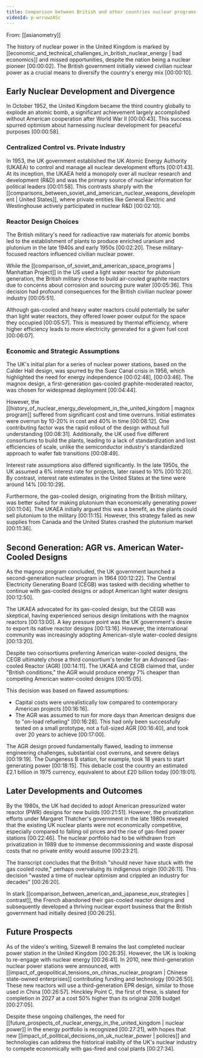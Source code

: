 ```yaml
---
title: Comparison between British and other countries nuclear programs
videoId: p-wrruwzASc
---
```


From: [[asianometry]] <br/> 

The history of nuclear power in the United Kingdom is marked by [[economic_and_technical_challenges_in_british_nuclear_energy | bad economics]] and missed opportunities, despite the nation being a nuclear pioneer <a class="yt-timestamp" data-t="00:00:02">[00:00:02]</a>. The British government initially viewed civilian nuclear power as a crucial means to diversify the country's energy mix <a class="yt-timestamp" data-t="00:00:10">[00:00:10]</a>.

## Early Nuclear Development and Divergence

In October 1952, the United Kingdom became the third country globally to explode an atomic bomb, a significant achievement largely accomplished without American cooperation after World War II <a class="yt-timestamp" data-t="00:00:43">[00:00:43]</a>. This success spurred optimism about harnessing nuclear development for peaceful purposes <a class="yt-timestamp" data-t="00:00:58">[00:00:58]</a>.

### Centralized Control vs. Private Industry

In 1953, the UK government established the UK Atomic Energy Authority (UKAEA) to control and manage all nuclear development efforts <a class="yt-timestamp" data-t="00:01:43">[00:01:43]</a>. At its inception, the UKAEA held a monopoly over all nuclear research and development (R&D) and was the primary source of nuclear information for political leaders <a class="yt-timestamp" data-t="00:01:58">[00:01:58]</a>. This contrasts sharply with the [[comparisons_between_soviet_and_american_nuclear_weapons_development | United States]], where private entities like General Electric and Westinghouse actively participated in nuclear R&D <a class="yt-timestamp" data-t="00:02:10">[00:02:10]</a>.

### Reactor Design Choices

The British military's need for radioactive raw materials for atomic bombs led to the establishment of plants to produce enriched uranium and plutonium in the late 1940s and early 1950s <a class="yt-timestamp" data-t="00:02:20">[00:02:20]</a>. These military-focused reactors influenced civilian nuclear power.

While the [[comparison_of_soviet_and_american_space_programs | Manhattan Project]] in the US used a light water reactor for plutonium generation, the British military chose to build air-cooled graphite reactors due to concerns about corrosion and sourcing pure water <a class="yt-timestamp" data-t="00:05:36">[00:05:36]</a>. This decision had profound consequences for the British civilian nuclear power industry <a class="yt-timestamp" data-t="00:05:51">[00:05:51]</a>.

Although gas-cooled and heavy water reactors could potentially be safer than light water reactors, they offered lower power output for the space they occupied <a class="yt-timestamp" data-t="00:05:57">[00:05:57]</a>. This is measured by thermal efficiency, where higher efficiency leads to more electricity generated for a given fuel cost <a class="yt-timestamp" data-t="00:06:07">[00:06:07]</a>.

### Economic and Strategic Assumptions

The UK's initial plan for a series of nuclear power stations, based on the Calder Hall design, was spurred by the Suez Canal crisis in 1956, which highlighted the need for energy independence <a class="yt-timestamp" data-t="00:02:48">[00:02:48]</a>, <a class="yt-timestamp" data-t="00:03:46">[00:03:46]</a>. The magnox design, a first-generation gas-cooled graphite-moderated reactor, was chosen for widespread deployment <a class="yt-timestamp" data-t="00:04:44">[00:04:44]</a>.

However, the [[history_of_nuclear_energy_development_in_the_united_kingdom | magnox program]] suffered from significant cost and time overruns. Initial estimates were overrun by 10-20% in cost and 40% in time <a class="yt-timestamp" data-t="00:08:12">[00:08:12]</a>. One contributing factor was the rapid rollout of the design without full understanding <a class="yt-timestamp" data-t="00:08:31">[00:08:31]</a>. Additionally, the UK used five different consortiums to build the plants, leading to a lack of standardization and lost efficiencies of scale, unlike the semiconductor industry's standardized approach to wafer fab transitions <a class="yt-timestamp" data-t="00:08:49">[00:08:49]</a>.

Interest rate assumptions also differed significantly. In the late 1950s, the UK assumed a 6% interest rate for projects, later raised to 10% <a class="yt-timestamp" data-t="00:10:20">[00:10:20]</a>. By contrast, interest rate estimates in the United States at the time were around 14% <a class="yt-timestamp" data-t="00:10:29">[00:10:29]</a>.

Furthermore, the gas-cooled design, originating from the British military, was better suited for making plutonium than economically generating power <a class="yt-timestamp" data-t="00:11:04">[00:11:04]</a>. The UKAEA initially argued this was a benefit, as the plants could sell plutonium to the military <a class="yt-timestamp" data-t="00:11:15">[00:11:15]</a>. However, this strategy failed as new supplies from Canada and the United States crashed the plutonium market <a class="yt-timestamp" data-t="00:11:36">[00:11:36]</a>.

## Second Generation: AGR vs. American Water-Cooled Designs

As the magnox program concluded, the UK government launched a second-generation nuclear program in 1964 <a class="yt-timestamp" data-t="00:12:22">[00:12:22]</a>. The Central Electricity Generating Board (CEGB) was tasked with deciding whether to continue with gas-cooled designs or adopt American light water designs <a class="yt-timestamp" data-t="00:12:50">[00:12:50]</a>.

The UKAEA advocated for its gas-cooled design, but the CEGB was skeptical, having experienced serious design limitations with the magnox reactors <a class="yt-timestamp" data-t="00:13:00">[00:13:00]</a>. A key pressure point was the UK government's desire to export its native reactor designs <a class="yt-timestamp" data-t="00:13:16">[00:13:16]</a>. However, the international community was increasingly adopting American-style water-cooled designs <a class="yt-timestamp" data-t="00:13:20">[00:13:20]</a>.

Despite two consortiums preferring American water-cooled designs, the CEGB ultimately chose a third consortium's tender for an Advanced Gas-cooled Reactor (AGR) <a class="yt-timestamp" data-t="00:14:11">[00:14:11]</a>. The UKAEA and CEGB claimed that, under "British conditions," the AGR would produce energy 7% cheaper than competing American water-cooled designs <a class="yt-timestamp" data-t="00:15:05">[00:15:05]</a>.

This decision was based on flawed assumptions:
*   Capital costs were unrealistically low compared to contemporary American projects <a class="yt-timestamp" data-t="00:16:16">[00:16:16]</a>.
*   The AGR was assumed to run for more days than American designs due to "on-load refueling" <a class="yt-timestamp" data-t="00:16:28">[00:16:28]</a>. This had only been successfully tested on a small prototype, not a full-sized AGR <a class="yt-timestamp" data-t="00:16:40">[00:16:40]</a>, and took over 20 years to achieve <a class="yt-timestamp" data-t="00:17:00">[00:17:00]</a>.

The AGR design proved fundamentally flawed, leading to immense engineering challenges, substantial cost overruns, and severe delays <a class="yt-timestamp" data-t="00:19:19">[00:19:19]</a>. The Dungeness B station, for example, took 18 years to start generating power <a class="yt-timestamp" data-t="00:18:15">[00:18:15]</a>. This debacle cost the country an estimated £2.1 billion in 1975 currency, equivalent to about £20 billion today <a class="yt-timestamp" data-t="00:19:01">[00:19:01]</a>.

## Later Developments and Outcomes

By the 1980s, the UK had decided to adopt American pressurized water reactor (PWR) designs for new builds <a class="yt-timestamp" data-t="00:21:51">[00:21:51]</a>. However, the privatization efforts under Margaret Thatcher's government in the late 1980s revealed that the existing UK nuclear plants were not economically competitive, especially compared to falling oil prices and the rise of gas-fired power stations <a class="yt-timestamp" data-t="00:22:46">[00:22:46]</a>. The nuclear portfolio had to be withdrawn from privatization in 1989 due to immense decommissioning and waste disposal costs that no private entity would assume <a class="yt-timestamp" data-t="00:23:21">[00:23:21]</a>.

The transcript concludes that the British "should never have stuck with the gas cooled route," perhaps overvaluing its indigenous origin <a class="yt-timestamp" data-t="00:26:11">[00:26:11]</a>. This decision "wasted a time of nuclear optimism and crippled an industry for decades" <a class="yt-timestamp" data-t="00:26:20">[00:26:20]</a>.

In stark [[comparison_between_american_and_japanese_euv_strategies | contrast]], the French abandoned their gas-cooled reactor designs and subsequently developed a thriving nuclear export business that the British government had initially desired <a class="yt-timestamp" data-t="00:26:25">[00:26:25]</a>.

## Future Prospects

As of the video's writing, Sizewell B remains the last completed nuclear power station in the United Kingdom <a class="yt-timestamp" data-t="00:26:35">[00:26:35]</a>. However, the UK is looking to re-engage with nuclear energy <a class="yt-timestamp" data-t="00:26:41">[00:26:41]</a>. In 2010, new third-generation nuclear power stations were announced, with [[impact_of_geopolitical_tensions_on_chinas_nuclear_program | Chinese state-owned enterprises]] contributing funding and technology <a class="yt-timestamp" data-t="00:26:50">[00:26:50]</a>. These new reactors will use a third-generation EPR design, similar to those used in China <a class="yt-timestamp" data-t="00:26:57">[00:26:57]</a>. Hinckley Point C, the first of these, is slated for completion in 2027 at a cost 50% higher than its original 2016 budget <a class="yt-timestamp" data-t="00:27:05">[00:27:05]</a>.

Despite these ongoing challenges, the need for [[future_prospects_of_nuclear_energy_in_the_united_kingdom | nuclear power]] in the energy portfolio is recognized <a class="yt-timestamp" data-t="00:27:21">[00:27:21]</a>, with hopes that new [[impact_of_political_decisions_on_uk_nuclear_power | policies]] and technologies can address the historical inability of the UK's nuclear industry to compete economically with gas-fired and coal plants <a class="yt-timestamp" data-t="00:27:34">[00:27:34]</a>.